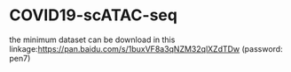 # COVID19-scATAC-seq

the minimum dataset can be download in this linkage:https://pan.baidu.com/s/1buxVF8a3qNZM32qlXZdTDw (password: pen7)
